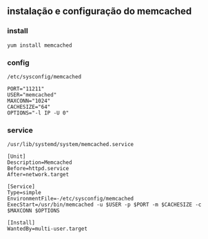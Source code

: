 ## instalação e configuração do memcached

### install
 
`yum install memcached`
 
### config
 
`/etc/sysconfig/memcached`
 
 ```
PORT="11211"
USER="memcached"
MAXCONN="1024"
CACHESIZE="64"
OPTIONS="-l IP -U 0"
 ```
 
### service
 
`/usr/lib/systemd/system/memcached.service`

 ```
[Unit]
Description=Memcached
Before=httpd.service
After=network.target
 
[Service]
Type=simple
EnvironmentFile=-/etc/sysconfig/memcached
ExecStart=/usr/bin/memcached -u $USER -p $PORT -m $CACHESIZE -c $MAXCONN $OPTIONS
 
[Install]
WantedBy=multi-user.target
```